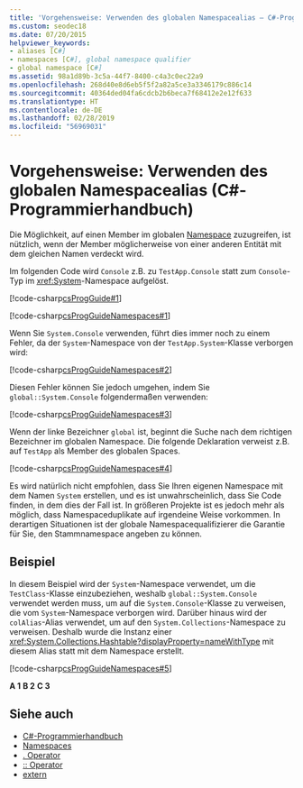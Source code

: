 ```yaml
---
title: 'Vorgehensweise: Verwenden des globalen Namespacealias – C#-Programmierhandbuch'
ms.custom: seodec18
ms.date: 07/20/2015
helpviewer_keywords:
- aliases [C#]
- namespaces [C#], global namespace qualifier
- global namespace [C#]
ms.assetid: 98a1d89b-3c5a-44f7-8400-c4a3c0ec22a9
ms.openlocfilehash: 268d40e8d6eb5f5f2a82a5ce3a3346179c886c14
ms.sourcegitcommit: 40364ded04fa6cdcb2b6beca7f68412e2e12f633
ms.translationtype: HT
ms.contentlocale: de-DE
ms.lasthandoff: 02/28/2019
ms.locfileid: "56969031"
---
```

# <a name="how-to-use-the-global-namespace-alias-c-programming-guide"></a>Vorgehensweise: Verwenden des globalen Namespacealias (C#-Programmierhandbuch)
Die Möglichkeit, auf einen Member im globalen [Namespace](../../../csharp/language-reference/keywords/namespace.md) zuzugreifen, ist nützlich, wenn der Member möglicherweise von einer anderen Entität mit dem gleichen Namen verdeckt wird.  
  
 Im folgenden Code wird `Console` z.B. zu `TestApp.Console` statt zum `Console`-Typ im <xref:System>-Namespace aufgelöst.  
  
 [!code-csharp[csProgGuide#1](~/samples/snippets/csharp/VS_Snippets_VBCSharp/csProgGuide/CS/using.cs#1)]  
  
 [!code-csharp[csProgGuideNamespaces#1](~/samples/snippets/csharp/VS_Snippets_VBCSharp/csProgGuideNamespaces/CS/Namespaces.cs#1)]  
  
 Wenn Sie `System.Console` verwenden, führt dies immer noch zu einem Fehler, da der `System`-Namespace von der `TestApp.System`-Klasse verborgen wird:  
  
 [!code-csharp[csProgGuideNamespaces#2](~/samples/snippets/csharp/VS_Snippets_VBCSharp/csProgGuideNamespaces/CS/Namespaces.cs#2)]  
  
 Diesen Fehler können Sie jedoch umgehen, indem Sie `global::System.Console` folgendermaßen verwenden:  
  
 [!code-csharp[csProgGuideNamespaces#3](~/samples/snippets/csharp/VS_Snippets_VBCSharp/csProgGuideNamespaces/CS/Namespaces.cs#3)]  
  
 Wenn der linke Bezeichner `global` ist, beginnt die Suche nach dem richtigen Bezeichner im globalen Namespace. Die folgende Deklaration verweist z.B. auf `TestApp` als Member des globalen Spaces.  
  
 [!code-csharp[csProgGuideNamespaces#4](~/samples/snippets/csharp/VS_Snippets_VBCSharp/csProgGuideNamespaces/CS/Namespaces.cs#4)]  
  
 Es wird natürlich nicht empfohlen, dass Sie Ihren eigenen Namespace mit dem Namen `System` erstellen, und es ist unwahrscheinlich, dass Sie Code finden, in dem dies der Fall ist. In größeren Projekte ist es jedoch mehr als möglich, dass Namespaceduplikate auf irgendeine Weise vorkommen. In derartigen Situationen ist der globale Namespacequalifizierer die Garantie für Sie, den Stammnamespace angeben zu können.  
  
## <a name="example"></a>Beispiel  
 In diesem Beispiel wird der `System`-Namespace verwendet, um die `TestClass`-Klasse einzubeziehen, weshalb `global::System.Console` verwendet werden muss, um auf die `System.Console`-Klasse zu verweisen, die vom `System`-Namespace verborgen wird. Darüber hinaus wird der `colAlias`-Alias verwendet, um auf den `System.Collections`-Namespace zu verweisen. Deshalb wurde die Instanz einer <xref:System.Collections.Hashtable?displayProperty=nameWithType> mit diesem Alias statt mit dem Namespace erstellt.  
  
 [!code-csharp[csProgGuideNamespaces#5](~/samples/snippets/csharp/VS_Snippets_VBCSharp/csProgGuideNamespaces/CS/Namespaces.cs#5)]  
  
**A 1**
**B 2**
**C 3**

## <a name="see-also"></a>Siehe auch

- [C#-Programmierhandbuch](../../../csharp/programming-guide/index.md)
- [Namespaces](../../../csharp/programming-guide/namespaces/index.md)
- [. Operator](../../../csharp/language-reference/operators/member-access-operator.md)
- [:: Operator](../../../csharp/language-reference/operators/namespace-alias-qualifer.md)
- [extern](../../../csharp/language-reference/keywords/extern.md)

